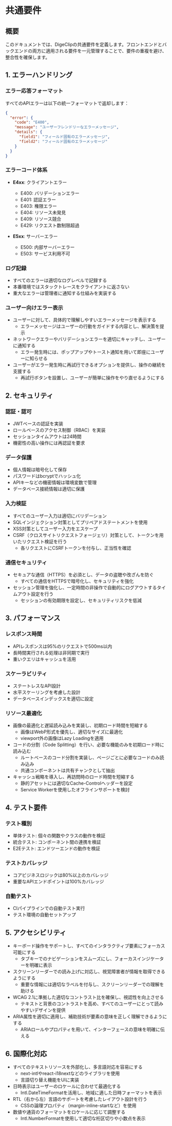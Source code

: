 # 共通要件

## 概要

このドキュメントでは、DigeClipの共通要件を定義します。フロントエンドとバックエンドの両方に適用される要件を一元管理することで、要件の重複を避け、整合性を確保します。

## 1. エラーハンドリング

### エラー応答フォーマット

すべてのAPIエラーは以下の統一フォーマットで返却します：

```json
{
  "error": {
    "code": "E400",
    "message": "ユーザーフレンドリーなエラーメッセージ",
    "details": {
      "field1": "フィールド固有のエラーメッセージ",
      "field2": "フィールド固有のエラーメッセージ"
    }
  }
}
```

### エラーコード体系

- **E4xx**: クライアントエラー
  - E400: バリデーションエラー
  - E401: 認証エラー
  - E403: 権限エラー
  - E404: リソース未発見
  - E409: リソース競合
  - E429: リクエスト数制限超過

- **E5xx**: サーバーエラー
  - E500: 内部サーバーエラー
  - E503: サービス利用不可

### ログ記録

- すべてのエラーは適切なログレベルで記録する
- 本番環境ではスタックトレースをクライアントに返さない
- 重大なエラーは管理者に通知する仕組みを実装する

### ユーザー向けエラー表示

- ユーザーに対して、具体的で理解しやすいエラーメッセージを表示する
  - エラーメッセージはユーザーの行動をガイドする内容とし、解決策を提示
- ネットワークエラーやバリデーションエラーを適切にキャッチし、ユーザーに通知する
  - エラー発生時には、ポップアップやトースト通知を用いて即座にユーザーに知らせる
- ユーザーがエラー発生時に再試行できるオプションを提供し、操作の継続を支援する
  - 再試行ボタンを設置し、ユーザーが簡単に操作をやり直せるようにする

## 2. セキュリティ

### 認証・認可

- JWTベースの認証を実装
- ロールベースのアクセス制御（RBAC）を実装
- セッションタイムアウトは24時間
- 機密性の高い操作には再認証を要求

### データ保護

- 個人情報は暗号化して保存
- パスワードはbcryptでハッシュ化
- APIキーなどの機密情報は環境変数で管理
- データベース接続情報は適切に保護

### 入力検証

- すべてのユーザー入力は適切にバリデーション
- SQLインジェクション対策としてプリペアドステートメントを使用
- XSS対策としてユーザー入力をエスケープ
- CSRF（クロスサイトリクエストフォージェリ）対策として、トークンを用いたリクエスト検証を行う
  - 各リクエストにCSRFトークンを付与し、正当性を確認

### 通信セキュリティ

- セキュアな通信（HTTPS）を必須とし、データの盗聴や改ざんを防ぐ
  - すべての通信をHTTPSで暗号化し、セキュリティを強化
- セッション管理を強化し、一定時間の非操作で自動的にログアウトするタイムアウト設定を行う
  - セッションの有効期限を設定し、セキュリティリスクを低減

## 3. パフォーマンス

### レスポンス時間

- APIレスポンスは95%のリクエストで500ms以内
- 長時間実行される処理は非同期で実行
- 重いクエリはキャッシュを活用

### スケーラビリティ

- ステートレスなAPI設計
- 水平スケーリングを考慮した設計
- データベースインデックスを適切に設定

### リソース最適化

- 画像の最適化と遅延読み込みを実装し、初期ロード時間を短縮する
  - 画像はWebP形式を優先し、適切なサイズに最適化
  - viewport外の画像はLazy Loadingを適用
- コードの分割（Code Splitting）を行い、必要な機能のみを初期ロード時に読み込む
  - ルートベースのコード分割を実装し、ページごとに必要なコードのみ読み込み
  - 共通コンポーネントは共有チャンクとして抽出
- キャッシュ戦略を導入し、再訪問時のロード時間を短縮する
  - 静的アセットには適切なCache-Controlヘッダーを設定
  - Service Workerを使用したオフラインサポートを検討

## 4. テスト要件

### テスト種別

- 単体テスト: 個々の関数やクラスの動作を検証
- 統合テスト: コンポーネント間の連携を検証
- E2Eテスト: エンドツーエンドの動作を検証

### テストカバレッジ

- コアビジネスロジックは80%以上のカバレッジ
- 重要なAPIエンドポイントは100%カバレッジ

### 自動テスト

- CIパイプラインでの自動テスト実行
- テスト環境の自動セットアップ

## 5. アクセシビリティ

- キーボード操作をサポートし、すべてのインタラクティブ要素にフォーカス可能にする
  - タブキーでのナビゲーションをスムーズにし、フォーカスインジケーターを明確に表示
- スクリーンリーダーでの読み上げに対応し、視覚障害者が情報を取得できるようにする
  - 重要な情報には適切なラベルを付与し、スクリーンリーダーでの理解を助ける
- WCAG 2.1に準拠した適切なコントラスト比を確保し、視認性を向上させる
  - テキストと背景のコントラストを高め、すべてのユーザーにとって読みやすいデザインを提供
- ARIA属性を適切に適用し、補助技術が要素の意味を正しく理解できるようにする
  - ARIAロールやプロパティを用いて、インターフェースの意味を明確に伝える

## 6. 国際化対応

- すべてのテキストリソースを外部化し、多言語対応を容易にする
  - next-intlやreact-i18nextなどのライブラリを使用
  - 言語切り替え機能をUIに実装
- 日時表示はユーザーのロケールに合わせて最適化する
  - Intl.DateTimeFormatを活用し、地域に適した日時フォーマットを表示
- RTL（右から左）言語のサポートを考慮したレイアウト設計を行う
  - CSSの論理プロパティ（margin-inline-startなど）を使用
- 数値や通貨のフォーマットをロケールに応じて調整する
  - Intl.NumberFormatを使用して適切な桁区切りや小数点を表示